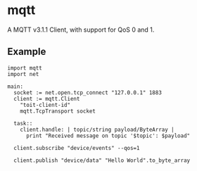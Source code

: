 # mqtt

A MQTT v3.1.1 Client, with support for QoS 0 and 1.

## Example

```
import mqtt
import net

main:
  socket := net.open.tcp_connect "127.0.0.1" 1883
  client := mqtt.Client
    "toit-client-id"
    mqtt.TcpTransport socket

  task::
    client.handle: | topic/string payload/ByteArray |
      print "Received message on topic '$topic': $payload"

  client.subscribe "device/events" --qos=1

  client.publish "device/data" "Hello World".to_byte_array
```
